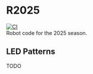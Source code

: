 # R2025
[![CI](https://github.com/Team334/R2025/actions/workflows/main.yml/badge.svg?branch=main)](https://github.com/Team334/R2025/actions/workflows/main.yml) <br>
Robot code for the 2025 season.

## LED Patterns
TODO
